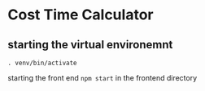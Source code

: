 # Cost Time Calculator 

## starting the virtual environemnt
`. venv/bin/activate`

starting the front end
`npm start` in the frontend directory

